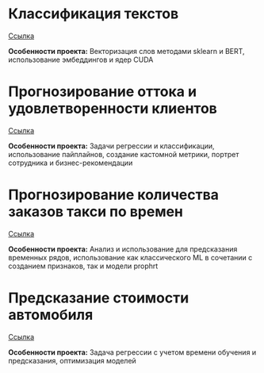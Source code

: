# Классификация текстов
[Ссылка](https://github.com/KalabinDA/training_projects/tree/4b6d9d0a8bbe1f438f9168766983a2104b3e1a83/%D0%9A%D0%BB%D0%B0%D1%81%D1%81%D0%B8%D1%84%D0%B8%D0%BA%D0%B0%D1%86%D0%B8%D1%8F%20%D1%82%D0%B5%D0%BA%D1%81%D1%82%D0%BE%D0%B2)

**Особенности проекта:**
Векторизация слов методами sklearn и BERT, использование эмбеддингов и ядер CUDA


# Прогнозирование оттока и удовлетворенности клиентов
[Ссылка](https://github.com/KalabinDA/training_projects/tree/4b6d9d0a8bbe1f438f9168766983a2104b3e1a83/%D0%9E%D1%82%D1%82%D0%BE%D0%BA%20%D0%B8%20%D1%83%D0%B4%D0%BE%D0%B2%D0%BB%D0%B5%D1%82%D0%B2%D0%BE%D1%80%D0%B5%D0%BD%D0%BD%D0%BE%D1%81%D1%82%D1%8C%20%D0%BA%D0%BB%D0%B8%D0%B5%D0%BD%D1%82%D0%BE%D0%B2)

**Особенности проекта:**
Задачи регрессии и классификации, использование пайплайнов, создание кастомной метрики, портрет сотрудника и бизнес-рекомендации


# Прогнозирование количества заказов такси по времен
[Ссылка](https://github.com/KalabinDA/training_projects/tree/4b6d9d0a8bbe1f438f9168766983a2104b3e1a83/%D0%9F%D1%80%D0%B5%D0%B4%D1%81%D0%BA%D0%B0%D0%B7%D0%B0%D0%BD%D0%B8%D0%B5%20%D0%BF%D0%BE%20%D0%B2%D1%80%D0%B5%D0%BC%D0%B5%D0%BD%D0%BD%D0%BE%D0%BC%D1%83%20%D1%80%D1%8F%D0%B4%D1%83)

**Особенности проекта:**
Анализ и использование для предсказания временных рядов, использование как классического ML в сочетании с созданием признаков, так и модели prophrt

# Предсказание стоимости автомобиля
[Ссылка](https://github.com/KalabinDA/training_projects/tree/36cb9dd9a0df97384dc2626031b8422783682e0f/%D0%9F%D1%80%D0%B5%D0%B4%D1%81%D0%BA%D0%B0%D0%B7%D0%B0%D0%BD%D0%B8%D0%B5%20%D1%81%D1%82%D0%BE%D0%B8%D0%BC%D0%BE%D1%81%D1%82%D0%B8%20%D0%B0%D0%B2%D1%82%D0%BE)

**Особенности проекта:**
Задача регрессии с учетом времени обучения и предсказания, оптимизация моделей
